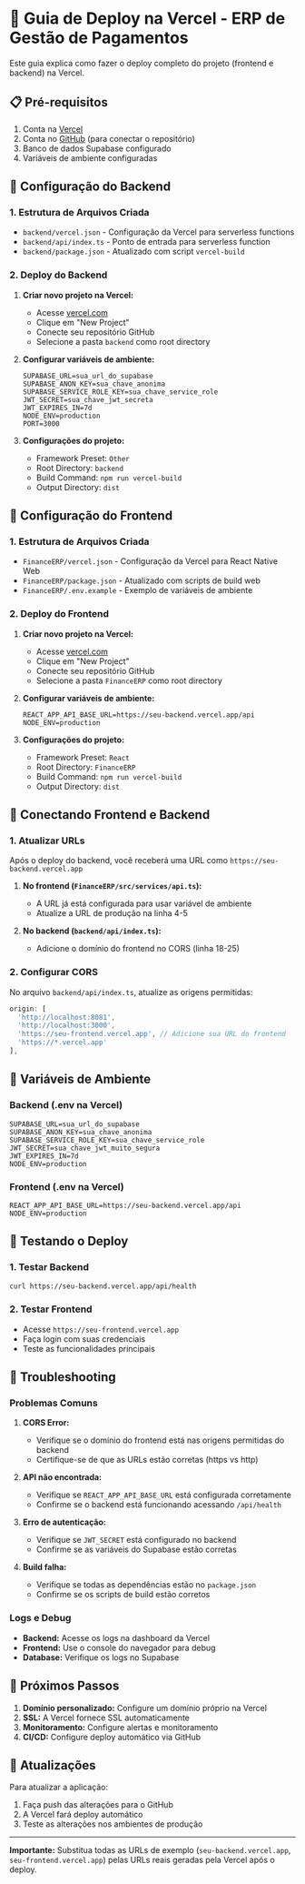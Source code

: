 # 🚀 Guia de Deploy na Vercel - ERP de Gestão de Pagamentos

Este guia explica como fazer o deploy completo do projeto (frontend e backend) na Vercel.

## 📋 Pré-requisitos

1. Conta na [Vercel](https://vercel.com)
2. Conta no [GitHub](https://github.com) (para conectar o repositório)
3. Banco de dados Supabase configurado
4. Variáveis de ambiente configuradas

## 🔧 Configuração do Backend

### 1. Estrutura de Arquivos Criada

- `backend/vercel.json` - Configuração da Vercel para serverless functions
- `backend/api/index.ts` - Ponto de entrada para serverless function
- `backend/package.json` - Atualizado com script `vercel-build`

### 2. Deploy do Backend

1. **Criar novo projeto na Vercel:**
   - Acesse [vercel.com](https://vercel.com)
   - Clique em "New Project"
   - Conecte seu repositório GitHub
   - Selecione a pasta `backend` como root directory

2. **Configurar variáveis de ambiente:**
   ```
   SUPABASE_URL=sua_url_do_supabase
   SUPABASE_ANON_KEY=sua_chave_anonima
   SUPABASE_SERVICE_ROLE_KEY=sua_chave_service_role
   JWT_SECRET=sua_chave_jwt_secreta
   JWT_EXPIRES_IN=7d
   NODE_ENV=production
   PORT=3000
   ```

3. **Configurações do projeto:**
   - Framework Preset: `Other`
   - Root Directory: `backend`
   - Build Command: `npm run vercel-build`
   - Output Directory: `dist`

## 🎨 Configuração do Frontend

### 1. Estrutura de Arquivos Criada

- `FinanceERP/vercel.json` - Configuração da Vercel para React Native Web
- `FinanceERP/package.json` - Atualizado com scripts de build web
- `FinanceERP/.env.example` - Exemplo de variáveis de ambiente

### 2. Deploy do Frontend

1. **Criar novo projeto na Vercel:**
   - Acesse [vercel.com](https://vercel.com)
   - Clique em "New Project"
   - Conecte seu repositório GitHub
   - Selecione a pasta `FinanceERP` como root directory

2. **Configurar variáveis de ambiente:**
   ```
   REACT_APP_API_BASE_URL=https://seu-backend.vercel.app/api
   NODE_ENV=production
   ```

3. **Configurações do projeto:**
   - Framework Preset: `React`
   - Root Directory: `FinanceERP`
   - Build Command: `npm run vercel-build`
   - Output Directory: `dist`

## 🔗 Conectando Frontend e Backend

### 1. Atualizar URLs

Após o deploy do backend, você receberá uma URL como `https://seu-backend.vercel.app`

1. **No frontend (`FinanceERP/src/services/api.ts`):**
   - A URL já está configurada para usar variável de ambiente
   - Atualize a URL de produção na linha 4-5

2. **No backend (`backend/api/index.ts`):**
   - Adicione o domínio do frontend no CORS (linha 18-25)

### 2. Configurar CORS

No arquivo `backend/api/index.ts`, atualize as origens permitidas:

```typescript
origin: [
  'http://localhost:8081',
  'http://localhost:3000',
  'https://seu-frontend.vercel.app', // Adicione sua URL do frontend
  'https://*.vercel.app'
],
```

## 🔐 Variáveis de Ambiente

### Backend (.env na Vercel)
```
SUPABASE_URL=sua_url_do_supabase
SUPABASE_ANON_KEY=sua_chave_anonima
SUPABASE_SERVICE_ROLE_KEY=sua_chave_service_role
JWT_SECRET=sua_chave_jwt_muito_segura
JWT_EXPIRES_IN=7d
NODE_ENV=production
```

### Frontend (.env na Vercel)
```
REACT_APP_API_BASE_URL=https://seu-backend.vercel.app/api
NODE_ENV=production
```

## 🧪 Testando o Deploy

### 1. Testar Backend
```bash
curl https://seu-backend.vercel.app/api/health
```

### 2. Testar Frontend
- Acesse `https://seu-frontend.vercel.app`
- Faça login com suas credenciais
- Teste as funcionalidades principais

## 🚨 Troubleshooting

### Problemas Comuns

1. **CORS Error:**
   - Verifique se o domínio do frontend está nas origens permitidas do backend
   - Certifique-se de que as URLs estão corretas (https vs http)

2. **API não encontrada:**
   - Verifique se `REACT_APP_API_BASE_URL` está configurada corretamente
   - Confirme se o backend está funcionando acessando `/api/health`

3. **Erro de autenticação:**
   - Verifique se `JWT_SECRET` está configurado no backend
   - Confirme se as variáveis do Supabase estão corretas

4. **Build falha:**
   - Verifique se todas as dependências estão no `package.json`
   - Confirme se os scripts de build estão corretos

### Logs e Debug

- **Backend:** Acesse os logs na dashboard da Vercel
- **Frontend:** Use o console do navegador para debug
- **Database:** Verifique os logs no Supabase

## 📝 Próximos Passos

1. **Domínio personalizado:** Configure um domínio próprio na Vercel
2. **SSL:** A Vercel fornece SSL automaticamente
3. **Monitoramento:** Configure alertas e monitoramento
4. **CI/CD:** Configure deploy automático via GitHub

## 🔄 Atualizações

Para atualizar a aplicação:

1. Faça push das alterações para o GitHub
2. A Vercel fará deploy automático
3. Teste as alterações nos ambientes de produção

---

**Importante:** Substitua todas as URLs de exemplo (`seu-backend.vercel.app`, `seu-frontend.vercel.app`) pelas URLs reais geradas pela Vercel após o deploy.